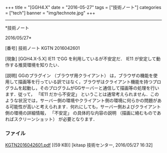﻿+++
title = "[GGH4.X"
date = "2016-05-27"
tags = ["技術ノート"]
categories = ["tech"]
banner = "img/technote.jpg"
+++

-----------------------------------------------------------------------------------------------------------------------------

*技術ノート

2016/05/27*


[番号]
技術ノート KGTN 2016042601

[現象]
[GGH4.X-5.X] IE11 でGG を利用しているが不安定だ． IE11
が安定して動作する推奨環境を知りたい．

[説明]
GGのプラグイン （ブラウザ用クライアント）
は，ブラウザの機能を使用して描画等を行っている訳ではなく，ブラウザはクライアント機能を持つプログラムを起動し，そのプログラムがGGサーバーと通信して描画等の処理を行います．従って，
「IE11 だから不安定」
ということは通常考えられません．このような状況では，サーバー側の環境やクライアント側の環境に何らかの問題がある可能性が高いと考えられます．何れにしても，サーバー側およびクライアント側の環境の詳細情報，
「不安定」 の具体的な内容の説明
（描画に絡むものであればスクリーンショット） が必要となります．


### ファイル

 
 


[KGTN2016042601.pdf](http://techreport.kitasp.net/attachments/download/2601/KGTN2016042601.pdf)
 [(59 KB)] [kitasp 技術センター, 2016/05/27
16:32]


 


 

